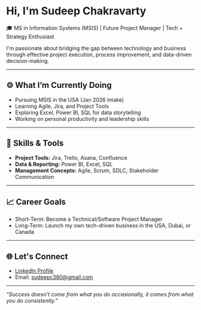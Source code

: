 # Hi, I'm Sudeep Chakravarty

🎓 MS in Information Systems (MSIS) | Future Project Manager | Tech + Strategy Enthusiast

I'm passionate about bridging the gap between technology and business through effective project execution, process improvement, and data-driven decision-making.

---

## ⚙️ What I’m Currently Doing
- Pursuing MSIS in the USA (Jan 2026 intake)
- Learning Agile, Jira, and Project Tools
- Exploring Excel, Power BI, SQL for data storytelling
- Working on personal productivity and leadership skills

---

## 🧠 Skills & Tools
- **Project Tools:** Jira, Trello, Asana, Confluence  
- **Data & Reporting:** Power BI, Excel, SQL  
- **Management Concepts:** Agile, Scrum, SDLC, Stakeholder Communication

---

## 📈 Career Goals
- Short-Term: Become a Technical/Software Project Manager  
- Long-Term: Launch my own tech-driven business in the USA, Dubai, or Canada

---

## 🌐 Let's Connect
- [LinkedIn Profile]( https://www.linkedin.com/in/sudeep-chakravarty-51142422b?utm_source=share&utm_campaign=share_via&utm_content=profile&utm_medium=android_app)
- Email: sudeepc380@gmail.com

---

*“Success doesn’t come from what you do occasionally, it comes from what you do consistently.”*

<!--
**Sudeepxe/Sudeepxe** is a ✨ _special_ ✨ repository because its `README.md` (this file) appears on your GitHub profile.

Here are some ideas to get you started:

- 🔭 I’m currently working on ...
- 🌱 I’m currently learning ...
- 👯 I’m looking to collaborate on ...
- 🤔 I’m looking for help with ...
- 💬 Ask me about ...
- 📫 How to reach me: ...
- 😄 Pronouns: ...
- ⚡ Fun fact: ...
-->
